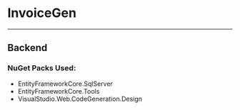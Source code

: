 # InvoiceGen
---

## Backend 

### NuGet Packs Used:
- EntityFrameworkCore.SqlServer
- EntityFrameworkCore.Tools
- VisualStudio.Web.CodeGeneration.Design 
